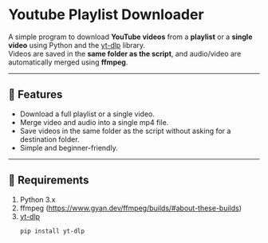 # Youtube Playlist Downloader  

A simple program to download **YouTube videos** from a **playlist** or a **single video** using Python and the [yt-dlp](https://github.com/yt-dlp/yt-dlp) library.  
Videos are saved in the **same folder as the script**, and audio/video are automatically merged using **ffmpeg**.

---

## 🔹 Features
- Download a full playlist or a single video.
- Merge video and audio into a single mp4 file.
- Save videos in the same folder as the script without asking for a destination folder.
- Simple and beginner-friendly.

---

## 🔹 Requirements
1. Python 3.x
2. ffmpeg (https://www.gyan.dev/ffmpeg/builds/#about-these-builds)
3. [yt-dlp](https://github.com/yt-dlp/yt-dlp)  
   ```bash
   pip install yt-dlp
